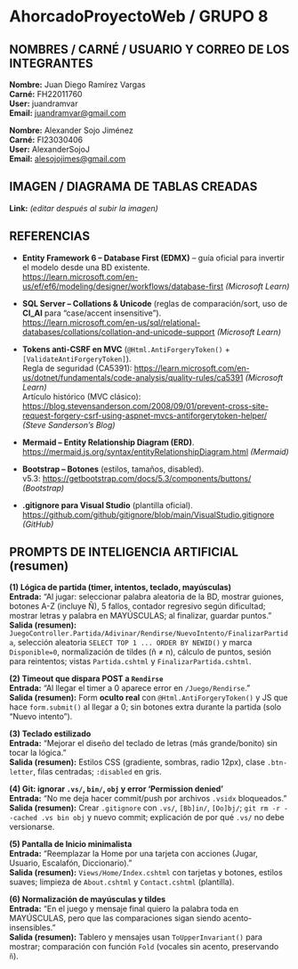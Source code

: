 # AhorcadoProyectoWeb / GRUPO 8

## NOMBRES / CARNÉ / USUARIO Y CORREO DE LOS INTEGRANTES

**Nombre:** Juan Diego Ramírez Vargas  
**Carné:** FH22011760  
**User:** juandramvar  
**Email:** juandramvar@gmail.com

**Nombre:** Alexander Sojo Jiménez  
**Carné:** FI23030406  
**User:** AlexanderSojoJ  
**Email:** alesojojimes@gmail.com


## IMAGEN / DIAGRAMA DE TABLAS CREADAS
**Link:** _(editar después al subir la imagen)_


## REFERENCIAS

- **Entity Framework 6 – Database First (EDMX)** – guía oficial para invertir el modelo desde una BD existente.  
  https://learn.microsoft.com/en-us/ef/ef6/modeling/designer/workflows/database-first  _(Microsoft Learn)_

- **SQL Server – Collations & Unicode** (reglas de comparación/sort, uso de **CI_AI** para “case/accent insensitive”).  
  https://learn.microsoft.com/en-us/sql/relational-databases/collations/collation-and-unicode-support  _(Microsoft Learn)_

- **Tokens anti-CSRF en MVC** (`@Html.AntiForgeryToken()` + `[ValidateAntiForgeryToken]`).  
  Regla de seguridad (CA5391): https://learn.microsoft.com/en-us/dotnet/fundamentals/code-analysis/quality-rules/ca5391  _(Microsoft Learn)_  
  Artículo histórico (MVC clásico): https://blog.stevensanderson.com/2008/09/01/prevent-cross-site-request-forgery-csrf-using-aspnet-mvcs-antiforgerytoken-helper/  _(Steve Sanderson’s Blog)_

- **Mermaid – Entity Relationship Diagram (ERD)**.  
  https://mermaid.js.org/syntax/entityRelationshipDiagram.html  _(Mermaid)_

- **Bootstrap – Botones** (estilos, tamaños, disabled).  
  v5.3: https://getbootstrap.com/docs/5.3/components/buttons/  _(Bootstrap)_

- **.gitignore para Visual Studio** (plantilla oficial).  
  https://github.com/github/gitignore/blob/main/VisualStudio.gitignore  _(GitHub)_


## PROMPTS DE INTELIGENCIA ARTIFICIAL (resumen)

**(1) Lógica de partida (timer, intentos, teclado, mayúsculas)**  
**Entrada:** “Al jugar: seleccionar palabra aleatoria de la BD, mostrar guiones, botones A-Z (incluye Ñ), 5 fallos, contador regresivo según dificultad; mostrar letras y palabra en MAYÚSCULAS; al finalizar, guardar puntos.”  
**Salida (resumen):** `JuegoController.Partida/Adivinar/Rendirse/NuevoIntento/FinalizarPartida`, selección aleatoria `SELECT TOP 1 ... ORDER BY NEWID()` y marca `Disponible=0`, normalización de tildes (ñ ≠ n), cálculo de puntos, sesión para reintentos; vistas `Partida.cshtml` y `FinalizarPartida.cshtml`.

**(2) Timeout que dispara POST a `Rendirse`**  
**Entrada:** “Al llegar el timer a 0 aparece error en `/Juego/Rendirse`.”  
**Salida (resumen):** Form **oculto real** con `@Html.AntiForgeryToken()` y JS que hace `form.submit()` al llegar a 0; sin botones extra durante la partida (solo “Nuevo intento”).

**(3) Teclado estilizado**  
**Entrada:** “Mejorar el diseño del teclado de letras (más grande/bonito) sin tocar la lógica.”  
**Salida (resumen):** Estilos CSS (gradiente, sombras, radio 12px), clase `.btn-letter`, filas centradas; `:disabled` en gris.

**(4) Git: ignorar `.vs/`, `bin/`, `obj` y error ‘Permission denied’**  
**Entrada:** “No me deja hacer commit/push por archivos `.vsidx` bloqueados.”  
**Salida (resumen):** Crear `.gitignore` con `.vs/`, `[Bb]in/`, `[Oo]bj/`; `git rm -r --cached .vs bin obj` y nuevo commit; explicación de por qué `.vs/` no debe versionarse.

**(5) Pantalla de Inicio minimalista**  
**Entrada:** “Reemplazar la Home por una tarjeta con acciones (Jugar, Usuario, Escalafón, Diccionario).”  
**Salida (resumen):** `Views/Home/Index.cshtml` con tarjetas y botones, estilos suaves; limpieza de `About.cshtml` y `Contact.cshtml` (plantilla).

**(6) Normalización de mayúsculas y tildes**  
**Entrada:** “En el juego y mensaje final quiero la palabra toda en MAYÚSCULAS, pero que las comparaciones sigan siendo acento-insensibles.”  
**Salida (resumen):** Tablero y mensajes usan `ToUpperInvariant()` para mostrar; comparación con función `Fold` (vocales sin acento, preservando `ñ`).
